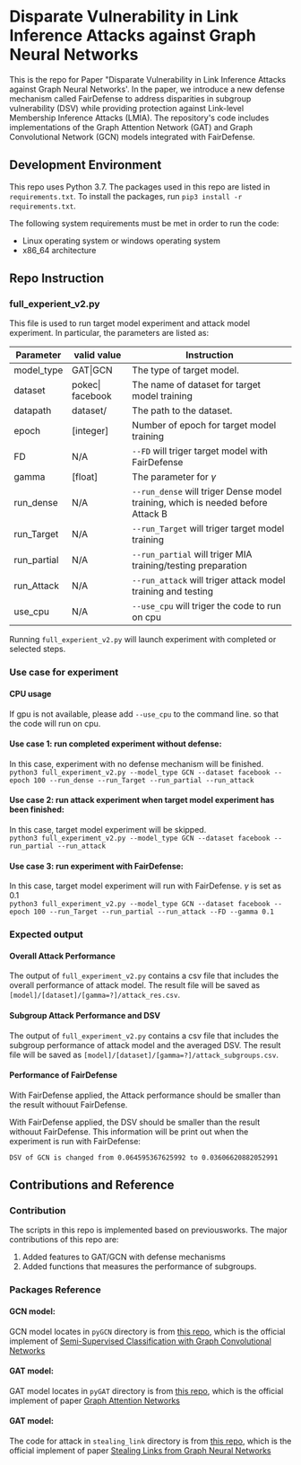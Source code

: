 # Disparate Vulnerability in Link Inference Attacks against Graph Neural Networks
This is the repo for Paper "Disparate Vulnerability in Link Inference Attacks against Graph Neural Networks'.
In the paper, we introduce a new defense mechanism called FairDefense to address disparities in subgroup vulnerability (DSV) while providing protection against Link-level Membership Inference Attacks (LMIA). The repository's code includes implementations of the Graph Attention Network (GAT) and Graph Convolutional Network (GCN) models integrated with FairDefense.

## Development Environment
This repo uses Python 3.7. The packages used in this repo are listed in `requirements.txt`. To install the packages, run `pip3 install -r requirements.txt`.

The following system requirements must be met in order to run the code:
- Linux operating system or windows operating system
- x86_64 architecture

## Repo Instruction
### full_experient_v2.py
This file is used to run target model experiment and attack model experiment. In particular, the parameters are listed as:

| Parameter   | valid value      | Instruction                                                                     |
|-------------|------------------|---------------------------------------------------------------------------------|
| model_type  | GAT\|GCN         | The type of target model.                                                       |
| dataset     | pokec\| facebook | The name of dataset for target model training                                   |
| datapath    | dataset/         | The path to the dataset.                                                        |
| epoch       | [integer]        | Number of epoch for target model training                                       |
| FD          | N/A              | `--FD` will triger target model with FairDefense                                |
| gamma       | [float]          | The parameter for $\gamma$                                                      |
| run_dense   | N/A              | `--run_dense` will triger Dense model training, which is needed before Attack B |
| run_Target  | N/A              | `--run_Target` will triger target model training                                |
| run_partial | N/A              | `--run_partial` will triger MIA training/testing preparation                    |
| run_Attack  | N/A              | `--run_attack` will triger attack model training and testing                    |
| use_cpu     | N/A              | `--use_cpu` will triger the code to run on cpu                                  |
Running `full_experient_v2.py` will launch experiment with completed or selected steps.

### Use case for experiment
#### CPU usage
If gpu is not available, please add `--use_cpu` to the command line. so that the code will run on cpu.

#### Use case 1: run completed experiment without defense:
In this case, experiment with no defense mechanism will be finished.\
`python3 full_experiment_v2.py --model_type GCN --dataset facebook --epoch 100 --run_dense --run_Target --run_partial --run_attack`

#### Use case 2: run attack experiment when target model experiment has been finished:
In this case, target model experiment will be skipped.\
`python3 full_experiment_v2.py --model_type GCN --dataset facebook --run_partial --run_attack`

#### Use case 3: run experiment with FairDefense:
In this case, target model experiment will run with FairDefense. $\gamma$ is set as 0.1\
`python3 full_experiment_v2.py --model_type GCN --dataset facebook --epoch 100 --run_Target --run_partial --run_attack --FD --gamma 0.1`

### Expected output
#### Overall Attack Performance
The output of `full_experiment_v2.py` contains a csv file that includes the overall performance of attack model. The result file will be saved as `[model]/[dataset]/[gamma=?]/attack_res.csv`.

#### Subgroup Attack Performance and DSV
The output of `full_experiment_v2.py` contains a csv file that includes the subgroup performance of attack model and the averaged DSV. The result file will be saved as `[model]/[dataset]/[gamma=?]/attack_subgroups.csv`.

#### Performance of FairDefense
With FairDefense applied, the Attack performance should be smaller than the result withouut FairDefense.

With FairDefense applied, the DSV should be smaller than the result withouut FairDefense. This information will be print out when the experiment is run with FairDefense:

```DSV of GCN is changed from 0.064595367625992 to 0.03606620882052991```

## Contributions and Reference
### Contribution
The scripts in this repo is implemented based on previousworks. The major contributions of this repo are:
1. Added features to GAT/GCN with defense mechanisms
2. Added functions that measures the performance of subgroups.
### Packages Reference

#### GCN model:
GCN model locates in `pyGCN` directory is from [this repo](https://github.com/tkipf/pygcn), which is the official implement of [Semi-Supervised Classification with Graph Convolutional Networks](https://arxiv.org/abs/1609.02907)
#### GAT model:
GAT model locates in `pyGAT` directory is from [this repo](https://github.com/Diego999/pyGAT), which is the official implement of paper [Graph Attention Networks](https://arxiv.org/abs/1710.10903)
#### GAT model:
The code for attack in `stealing_link` directory is from [this repo](https://github.com/xinleihe/link_stealing_attack), which is the official implement of paper [Stealing Links from Graph Neural Networks](https://arxiv.org/abs/2005.02131)

